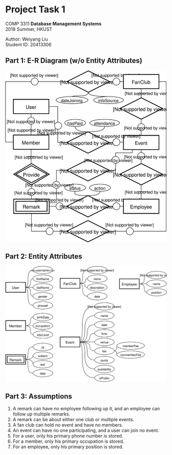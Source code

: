 # Project Task 1

COMP 3311	**Database Management Systems**  
2018 Summer, HKUST

Author: Weiyang Liu  
Student ID: 20413306

## Part 1: E-R Diagram (w/o Entity Attributes)

![E-R Diagram](E-R_Diagram.svg)

## Part 2: Entity Attributes

![Entity Attributes](entity_attribs.svg)

## Part 3: Assumptions

1. A remark can have no employee following up it, and an employee can follow up multiple remarks.
2. A remark can be about either one club or multiple events.
3. A fan club can hold no event and have no members.
4. An event can have no one participating, and a user can join no event.
5. For a user, only his primary phone number is stored.
6. For a member, only his primary occupation is stored.
7. For an employee, only his primary position is stored.